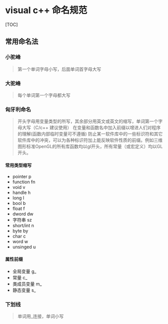 # visual c++ 命名规范

[TOC]

## 常用命名法

### 小驼峰

>第一个单词字母小写，后面单词首字母大写

### 大驼峰

>每个单词第一个字母都大写

### 匈牙利命名

>开头字母用变量类型的所写，其余部分用英文或英文的缩写，单词第一个字母大写（C/c++ 建议使用）
>在变量和函数名中加入前缀以增进人们对程序的理解(函数内部临时变量可不遵循)
>防止某一软件库中的一些标识符和其它软件库中的冲突，可以为各种标识符加上能反映软件性质的前缀。例如三维图形标准OpenGL的所有库函数均以gl开头，所有常量（或宏定义）均以GL开头。

#### 常用类型缩写

- pointer p
- function fn
- void v
- handle h
- long l
- bool b
- float f
- dword dw
- 字符串  sz
- short/int n
- byte by
- char c
- word w
- unsinged u

#### 属性前缀

- 全局变量 g_
- 常量 c_
- 类成员变量 m_
- 静态变量 s_

### 下划线

>单词用_连接，单词小写